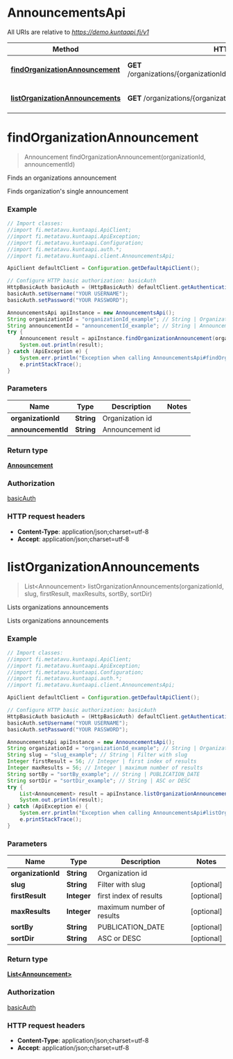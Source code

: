# AnnouncementsApi

All URIs are relative to *https://demo.kuntaapi.fi/v1*

Method | HTTP request | Description
------------- | ------------- | -------------
[**findOrganizationAnnouncement**](AnnouncementsApi.md#findOrganizationAnnouncement) | **GET** /organizations/{organizationId}/announcements/{announcementId} | Finds an organizations announcement
[**listOrganizationAnnouncements**](AnnouncementsApi.md#listOrganizationAnnouncements) | **GET** /organizations/{organizationId}/announcements | Lists organizations announcements


<a name="findOrganizationAnnouncement"></a>
# **findOrganizationAnnouncement**
> Announcement findOrganizationAnnouncement(organizationId, announcementId)

Finds an organizations announcement

Finds organization&#39;s single announcement 

### Example
```java
// Import classes:
//import fi.metatavu.kuntaapi.ApiClient;
//import fi.metatavu.kuntaapi.ApiException;
//import fi.metatavu.kuntaapi.Configuration;
//import fi.metatavu.kuntaapi.auth.*;
//import fi.metatavu.kuntaapi.client.AnnouncementsApi;

ApiClient defaultClient = Configuration.getDefaultApiClient();

// Configure HTTP basic authorization: basicAuth
HttpBasicAuth basicAuth = (HttpBasicAuth) defaultClient.getAuthentication("basicAuth");
basicAuth.setUsername("YOUR USERNAME");
basicAuth.setPassword("YOUR PASSWORD");

AnnouncementsApi apiInstance = new AnnouncementsApi();
String organizationId = "organizationId_example"; // String | Organization id
String announcementId = "announcementId_example"; // String | Announcement id
try {
    Announcement result = apiInstance.findOrganizationAnnouncement(organizationId, announcementId);
    System.out.println(result);
} catch (ApiException e) {
    System.err.println("Exception when calling AnnouncementsApi#findOrganizationAnnouncement");
    e.printStackTrace();
}
```

### Parameters

Name | Type | Description  | Notes
------------- | ------------- | ------------- | -------------
 **organizationId** | **String**| Organization id |
 **announcementId** | **String**| Announcement id |

### Return type

[**Announcement**](Announcement.md)

### Authorization

[basicAuth](../README.md#basicAuth)

### HTTP request headers

 - **Content-Type**: application/json;charset=utf-8
 - **Accept**: application/json;charset=utf-8

<a name="listOrganizationAnnouncements"></a>
# **listOrganizationAnnouncements**
> List&lt;Announcement&gt; listOrganizationAnnouncements(organizationId, slug, firstResult, maxResults, sortBy, sortDir)

Lists organizations announcements

Lists organizations announcements 

### Example
```java
// Import classes:
//import fi.metatavu.kuntaapi.ApiClient;
//import fi.metatavu.kuntaapi.ApiException;
//import fi.metatavu.kuntaapi.Configuration;
//import fi.metatavu.kuntaapi.auth.*;
//import fi.metatavu.kuntaapi.client.AnnouncementsApi;

ApiClient defaultClient = Configuration.getDefaultApiClient();

// Configure HTTP basic authorization: basicAuth
HttpBasicAuth basicAuth = (HttpBasicAuth) defaultClient.getAuthentication("basicAuth");
basicAuth.setUsername("YOUR USERNAME");
basicAuth.setPassword("YOUR PASSWORD");

AnnouncementsApi apiInstance = new AnnouncementsApi();
String organizationId = "organizationId_example"; // String | Organization id
String slug = "slug_example"; // String | Filter with slug
Integer firstResult = 56; // Integer | first index of results
Integer maxResults = 56; // Integer | maximum number of results
String sortBy = "sortBy_example"; // String | PUBLICATION_DATE
String sortDir = "sortDir_example"; // String | ASC or DESC
try {
    List<Announcement> result = apiInstance.listOrganizationAnnouncements(organizationId, slug, firstResult, maxResults, sortBy, sortDir);
    System.out.println(result);
} catch (ApiException e) {
    System.err.println("Exception when calling AnnouncementsApi#listOrganizationAnnouncements");
    e.printStackTrace();
}
```

### Parameters

Name | Type | Description  | Notes
------------- | ------------- | ------------- | -------------
 **organizationId** | **String**| Organization id |
 **slug** | **String**| Filter with slug | [optional]
 **firstResult** | **Integer**| first index of results | [optional]
 **maxResults** | **Integer**| maximum number of results | [optional]
 **sortBy** | **String**| PUBLICATION_DATE | [optional]
 **sortDir** | **String**| ASC or DESC | [optional]

### Return type

[**List&lt;Announcement&gt;**](Announcement.md)

### Authorization

[basicAuth](../README.md#basicAuth)

### HTTP request headers

 - **Content-Type**: application/json;charset=utf-8
 - **Accept**: application/json;charset=utf-8

